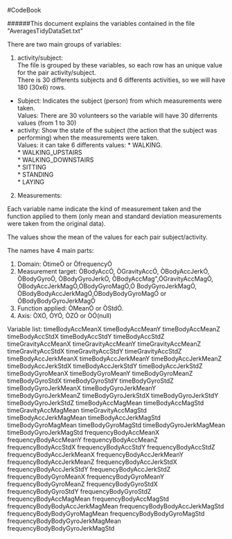 

#CodeBook

######This document explains the variables contained in the file "AveragesTidyDataSet.txt"

There are two main groups of variables:

1. activity/subject:  
The file is grouped by these variables, so each row has an unique value for the pair activity/subject.  
There is 30 differents subjects and 6 differents activities, so we will have 180 (30x6) rows.  
  * Subject: Indicates the subject (person) from which measurements were taken.  
      Values: There are 30 volunteers so the variable will have 30 diferrents values (from 1 to 30)  
  * activity: Show the state of the subject (the action that the subject was performing) when the measurements were taken.  
      Values: it can take 6 differents values:
        * WALKING.  
        * WALKING_UPSTAIRS  
        * WALKING_DOWNSTAIRS  
        * SITTING  
        * STANDING  
        * LAYING    

2. Measurements:

Each variable name indicate the kind of measurement taken and the function applied to them (only mean and standard deviation measurements were taken from the original data). 

The values show the mean of the values for each pair subject/activity.

The names have 4 main parts:
1. Domain: ÒtimeÓ or ÒfrequencyÓ
2. Measurement target: ÒBodyAccÓ, ÒGravityAccÓ, ÒBodyAccJerkÓ, ÒBodyGyroÓ, ÒBodyGyroJerkÓ, ÒBodyAccMag",ÓGravityAccMagÓ, ÒBodyAccJerkMagÓ,ÓBodyGyroMagÓ,Ó BodyGyroJerkMagÓ, ÒBodyBodyAccJerkMagÓ,ÓBodyBodyGyroMagÓ or ÓBodyBodyGyroJerkMagÓ
3. Function applied: ÒMeanÓ or ÒStdÓ.
4. Axis: ÒXÓ, ÒYÓ, ÒZÓ or ÒÓ(null)

Variable list:
timeBodyAccMeanX
timeBodyAccMeanY
timeBodyAccMeanZ
timeBodyAccStdX
timeBodyAccStdY
timeBodyAccStdZ
timeGravityAccMeanX
timeGravityAccMeanY
timeGravityAccMeanZ
timeGravityAccStdX
timeGravityAccStdY
timeGravityAccStdZ
timeBodyAccJerkMeanX
timeBodyAccJerkMeanY
timeBodyAccJerkMeanZ
timeBodyAccJerkStdX
timeBodyAccJerkStdY
timeBodyAccJerkStdZ
timeBodyGyroMeanX
timeBodyGyroMeanY
timeBodyGyroMeanZ
timeBodyGyroStdX
timeBodyGyroStdY
timeBodyGyroStdZ
timeBodyGyroJerkMeanX
timeBodyGyroJerkMeanY
timeBodyGyroJerkMeanZ
timeBodyGyroJerkStdX
timeBodyGyroJerkStdY
timeBodyGyroJerkStdZ
timeBodyAccMagMean
timeBodyAccMagStd
timeGravityAccMagMean
timeGravityAccMagStd
timeBodyAccJerkMagMean
timeBodyAccJerkMagStd
timeBodyGyroMagMean
timeBodyGyroMagStd
timeBodyGyroJerkMagMean
timeBodyGyroJerkMagStd
frequencyBodyAccMeanX
frequencyBodyAccMeanY
frequencyBodyAccMeanZ
frequencyBodyAccStdX
frequencyBodyAccStdY
frequencyBodyAccStdZ
frequencyBodyAccJerkMeanX
frequencyBodyAccJerkMeanY
frequencyBodyAccJerkMeanZ
frequencyBodyAccJerkStdX
frequencyBodyAccJerkStdY
frequencyBodyAccJerkStdZ
frequencyBodyGyroMeanX
frequencyBodyGyroMeanY
frequencyBodyGyroMeanZ
frequencyBodyGyroStdX
frequencyBodyGyroStdY
frequencyBodyGyroStdZ
frequencyBodyAccMagMean
frequencyBodyAccMagStd
frequencyBodyBodyAccJerkMagMean
frequencyBodyBodyAccJerkMagStd
frequencyBodyBodyGyroMagMean
frequencyBodyBodyGyroMagStd
frequencyBodyBodyGyroJerkMagMean
frequencyBodyBodyGyroJerkMagStd


